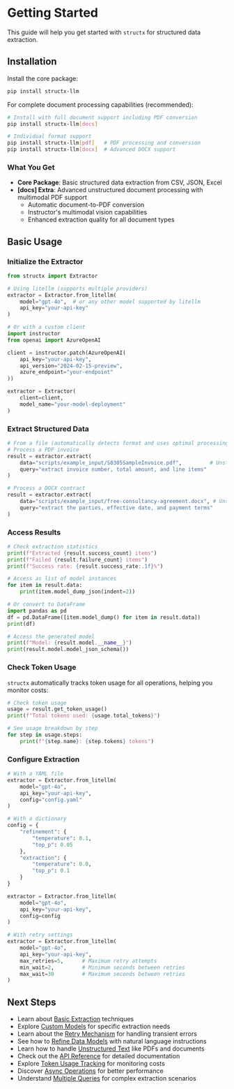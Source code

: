 # Getting Started

This guide will help you get started with `structx` for structured data
extraction.

## Installation

Install the core package:

```bash
pip install structx-llm
```

For complete document processing capabilities (recommended):

```bash
# Install with full document support including PDF conversion
pip install structx-llm[docs]

# Individual format support
pip install structx-llm[pdf]   # PDF processing and conversion
pip install structx-llm[docx]  # Advanced DOCX support
```

### What You Get

- **Core Package**: Basic structured data extraction from CSV, JSON, Excel
- **[docs] Extra**: Advanced unstructured document processing with multimodal
  PDF support
  - Automatic document-to-PDF conversion
  - Instructor's multimodal vision capabilities
  - Enhanced extraction quality for all document types

## Basic Usage

### Initialize the Extractor

```python
from structx import Extractor

# Using litellm (supports multiple providers)
extractor = Extractor.from_litellm(
    model="gpt-4o",  # or any other model supported by litellm
    api_key="your-api-key"
)

# Or with a custom client
import instructor
from openai import AzureOpenAI

client = instructor.patch(AzureOpenAI(
    api_key="your-api-key",
    api_version="2024-02-15-preview",
    azure_endpoint="your-endpoint"
))

extractor = Extractor(
    client=client,
    model_name="your-model-deployment"
)
```

### Extract Structured Data

```python
# From a file (automatically detects format and uses optimal processing)
# Process a PDF invoice
result = extractor.extract(
    data="scripts/example_input/S0305SampleInvoice.pdf",         # Unstructured: multimodal PDF processing
    query="extract invoice number, total amount, and line items"
)

# Process a DOCX contract
result = extractor.extract(
    data="scripts/example_input/free-consultancy-agreement.docx", # Unstructured: converted to PDF then multimodal
    query="extract the parties, effective date, and payment terms"
)
```

### Access Results

```python
# Check extraction statistics
print(f"Extracted {result.success_count} items")
print(f"Failed {result.failure_count} items")
print(f"Success rate: {result.success_rate:.1f}%")

# Access as list of model instances
for item in result.data:
    print(item.model_dump_json(indent=2))

# Or convert to DataFrame
import pandas as pd
df = pd.DataFrame([item.model_dump() for item in result.data])
print(df)

# Access the generated model
print(f"Model: {result.model.__name__}")
print(result.model.model_json_schema())
```

### Check Token Usage

`structx` automatically tracks token usage for all operations, helping you
monitor costs:

```python
# Check token usage
usage = result.get_token_usage()
print(f"Total tokens used: {usage.total_tokens}")

# See usage breakdown by step
for step in usage.steps:
    print(f"{step.name}: {step.tokens} tokens")
```

### Configure Extraction

```python
# With a YAML file
extractor = Extractor.from_litellm(
    model="gpt-4o",
    api_key="your-api-key",
    config="config.yaml"
)

# With a dictionary
config = {
    "refinement": {
        "temperature": 0.1,
        "top_p": 0.05
    },
    "extraction": {
        "temperature": 0.0,
        "top_p": 0.1
    }
}

extractor = Extractor.from_litellm(
    model="gpt-4o",
    api_key="your-api-key",
    config=config
)

# With retry settings
extractor = Extractor.from_litellm(
    model="gpt-4o",
    api_key="your-api-key",
    max_retries=5,      # Maximum retry attempts
    min_wait=2,         # Minimum seconds between retries
    max_wait=30         # Maximum seconds between retries
)
```

## Next Steps

- Learn about [Basic Extraction](guides/basic-extraction.md) techniques
- Explore [Custom Models](guides/custom-models.md) for specific extraction needs
- Learn about the [Retry Mechanism](guides/retry-mechanism.md) for handling
  transient errors
- See how to [Refine Data Models](guides/model-refinement.md) with natural
  language instructions
- Learn how to handle [Unstructured Text](guides/unstructured-text.md) like PDFs
  and documents
- Check out the [API Reference](api/extractor.md) for detailed documentation
- Explore [Token Usage Tracking](guides/token-tracking.md) for monitoring costs
- Discover [Async Operations](guides/async-operations.md) for better performance
- Understand [Multiple Queries](guides/multiple-queries.md) for complex
  extraction scenarios
